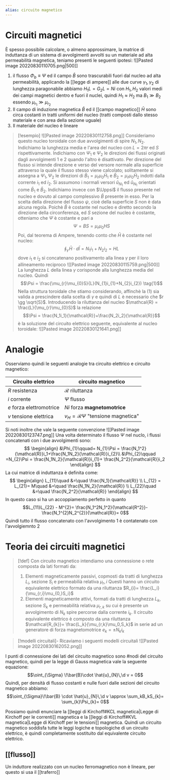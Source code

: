 ```yaml
---
alias: circuito magnetico
---
```

# Circuiti magnetici
È spesso possibile calcolare, o almeno approssimare, la matrice di induttanza di un sistema di avvolgimenti avvolti su un materiale ad alta permeabilità magnetica, teniamo presenti le seguenti ipotesi:
![[Pasted image 20220830110705.png|500]]
1. il flusso $\Phi_{b} \equiv \Psi$ ed il campo $\bar{B}$ sono trascurabili fuori dal nucleo ad alta permeabilità, applicando la [[legge di ampere]] alle due curve $\gamma_1,\gamma_2$ di lunghezza paragonabile abbiamo $H_{1}L = G_{2}L = Ni$ con $H_1,H_2$ valori medi dei campi magnetici dentro e fuori il nuclei, quindi $H_{1}\approx H_{2}$ ma $B_{1} \gg B_{2}$ essendo $\mu_{r_{1}} \gg \mu_{r_{2}}$
2. Il campo di induzione magnetica $\bar B$ ed il [[campo magnetico]] $\bar{H}$ sono circa costanti in tratti uniformi del nucleo (tratti composti dallo stesso materiale e con area della sezione uguale)
3. Il materiale del nucleo è lineare


>[!esempio]
>![[Pasted image 20220830112758.png]]
>Consideriamo questo nucleo toroidale con due avvolgimenti di spire $N_1,N_2$. 
>Indichiamo la lunghezza media e l'area del nucleo con $L = 2\pi r$ ed $S$ rispettivamente.
>Indichiamo con $\Psi_{1}$ e $\Psi_{2}$ le direzioni dei flussi originati dagli avvolgimenti 1 e 2 quando l'altro è disattivato.
>Per direzione del flusso si intende direzione e verso del versore normale alla superficie attraverso la quale il flusso stesso viene calcolato; solitamente si assegna a $\Psi_1,\Psi_2$ le direzioni di $\bar{B}_{1}= \mu_{r}\mu_{0}\bar{H}_1$ e $\bar{B}_{2}= \mu_{r}\mu_0\bar{H}_2$ indotti dalla corrente $i_1$ ed $i_2$. Si assumono i normali versori $\hat{u}_{N_{1}}$ ed $\hat{u}_{N_1}$ orientati come $\bar{B}_1$ e $\bar{B}_2$.
>Indichiamo invece con $\Uppsi$ il flusso presente nel nucleo e dovuto al campo complessivo $\bar{B}$ presente in esso. Per la scelta della direzione del flusso $\psi$, cioè della superficie $S$ non è data alcuna regola.
>Poichè $\bar{B}$ è costante nel nucleo e diretto secondo la direzione della circonferenza, ed $S$ sezione del nucleo è costante, otteniamo che $\Psi$ è costante e pari a
>$$\Psi = BS = \mu_r\mu_0HS$$
>Poi, dal teorema di Ampere, tenendo conto che $\bar{H}$ è costante nel nucleo:
>$$\oint_{\gamma}\!\bar{H} \cdot d\bar{l} = N_1i_{1}+ N_2i_{2}= HL$$
>dove $i_1$ e $i_2$ si concatenano positivamento alla linea $\gamma$ per il loro allineamento reciproco ![[Pasted image 20220830115759.png|500]]
>La lunghezza $L$ della linea $\gamma$ corisponde alla lunghezza media del nucleo.
>Quindi
>$$\Psi = \frac{\mu_{r}\mu_{0}S}{L}(N_{1}i_{1}+N_{2}i_{2}) \tag{1}$$
>Nella struttura toroidale che stiamo considerando, affinchè la $(1)$ sia valida a prescindere dalla scelta di $\gamma$ e quindi di $L$ è necessario che $r \gg \sqrt{S}$.
>Introducendo la riluttanza del nucleo $\mathcal{R} = \frac{L}{\mu_{r}\mu_{0}S}$ la relazione 
>$$\Psi = \frac{N_1i_1}{\mathcal{R}}+\frac{N_2i_2}{\mathcal{R}}$$
>è la soluzione del circuito elettrico seguente, equivalente al nucleo toroidale:
>![[Pasted image 20220830121641.png]]

# Analogie
Osserviamo quindi le seguenti analogie tra circuito elettrico e circuito magnetico:

Circuito elettrico | circuito magnetico
---|---
$R$ resistenza|$\mathcal{R}$ riluttanza
$i$ corrente | $\Psi$ flusso
$e$ forza elettromotrice | $Ni$ forza **magnetomotrice**
$v$ tensione elettrica| $v_{H}= \mathcal{R}\Psi$ "tensione magnetica"

Si noti inoltre che vale la seguente convenzione
![[Pasted image 20220830123747.png]]
Una volta determinato il flusso $\Psi$ nel nuclo, i flussi concatenati con i due avvolgimenti sono:
$$
\begin{align}
&\Phi_{1}\qquad= N_{1}\Psi = \frac{N_1^2}{\mathcal{R}}i_1+\frac{N_1N_2}{\mathcal{R}}i_{2}\\
&\Phi_{2}\qquad =N_{2}\Psi = \frac{N_1N_2}{\mathcal{R}}i_{1}+ \frac{N_2^2}{\mathcal{R}}i_2
\end{align}
$$
La cui matrice di induttanza è definita come:
$$
\begin{align}
L_{11}\quad &=\quad \frac{N_1}{\mathcal{R}} \\
L_{12} = L_{21}= M\quad &=\quad \frac{N_1N_2}{\mathcal{R}} \\
L_{22}\quad &=\quad \frac{N_2^2}{\mathcal{R}}
\end{align}
$$
In questo caso si ha un accoppiamento perfetto in quanto
$$L_{11}L_{22} - M^{2}= \frac{N_1^2N_1^2}{\mathcal{R^2}}-\frac{N_1^{2}N_2^{2}}{\mathcal{R}}= 0$$
Quindi tutto il flusso concatenato con l'avvolgimento 1 è contatenato con l'avvolgiemnto 2

# Teoria dei circuiti magnetici

>[!def]
>Con circuito magnetico intendiamo una connessione o rete composta da lati formati da:
>1. Elementi magneticamente passivi, copmosti da tratti di lunghezza $L_i$, sezione $S_i$ e permeabilià relativa $\mu_r,i$ Questi hanno un circuito equivalente elettrico formato da una riluttanza $R_{i}= \frac{L_i}{\mu_{r,i}\mu_{0,}S_i}$
>2. Elementi magneticamente attivi, formati da tratti di lunghezza $L_k$, sezione $S_k$ e permeabilità relativa $\mu_{r,k}$ su cui è presente un avvolgimento di $N_k$ spire percorse dalla corrente $i_k$. Il circuito equivalente elettrico è composto da una riluttanza $\mathcal{R_{k}}= \frac{L_k}{\mu_{r,k}\mu_0,S_k}$ in serie ad un generatore di forza magnetomotrice $e_{k}= \pm N_{k}i_k$ 

>[!modelli circuitali]-
>Ricaviamo i seguenti modelli circuitali
>![[Pasted image 20220830162052.png]]

I punti di connessione dei lati del circuito magnetico sono #nodi del circuito magnetico, quindi per la legge di Gauss magnetica vale la seguente equazione:
$$\oint_{\Sigma} \!\bar{B}\cdot \hat{u}_{N}\,\d v = 0$$
Quindi, per densità di flusso costanti e nulle fuori dalle sezioni del circuito magnetico abbiamo:
$$\oint_{\Sigma}\!\bar{B} \cdot \hat{u}_{N}\,\d v \approx \sum_kB_kS_{k}= \sum_{k}\Psi_{k}= 0$$

Possiamo quindi enunciare la [[leggi di Kirchoff#KCL magnetica|Legge di Kirchoff per le correnti]] magnetica e la [[leggi di Kirchoff#KVL magnetica|Legge di Kirchoff per le tensioni]] magnetica.
Quindi un circuito magnetico soddisfa tutte le leggi logiche e topologiche di un circuito elettrico, è quindi completamente sostituito dal equivalente circuito elettrico.

## [[flusso]]

Un induttore realizzato con un nucleo ferromagnetico non è lineare, per questo si usa il [[traferro]]
